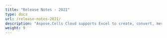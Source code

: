 ```yaml
---
title: "Release Notes - 2021"
type: docs
url: /release-notes-2021/
description: "Aspose.Cells Cloud supports Excel to create, convert, merge, split, protected, inner object operation, and so on."
weight: 9
---
```


